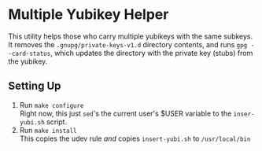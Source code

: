# Multiple Yubikey Helper

This utility helps those who carry multiple yubikeys with the same subkeys.  
It removes the `.gnupg/private-keys-v1.d` directory contents, and runs `gpg --card-status`, which updates the directory with the private key (stubs) from the yubikey.


## Setting Up

1. Run `make configure`  
Right now, this just `sed`'s the current user's $USER variable to the `inser-yubi.sh` script.
2. Run `make install`  
This copies the udev rule _and_ copies `insert-yubi.sh` to `/usr/local/bin`
